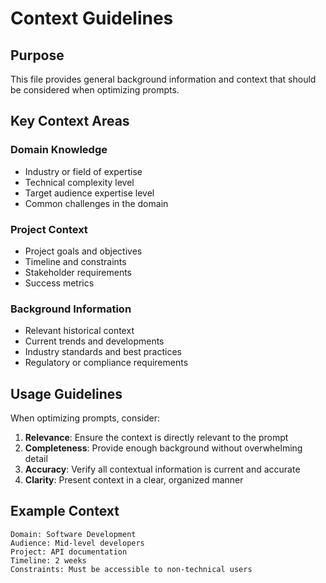 # Context Guidelines

## Purpose
This file provides general background information and context that should be considered when optimizing prompts.

## Key Context Areas

### Domain Knowledge
- Industry or field of expertise
- Technical complexity level
- Target audience expertise level
- Common challenges in the domain

### Project Context
- Project goals and objectives
- Timeline and constraints
- Stakeholder requirements
- Success metrics

### Background Information
- Relevant historical context
- Current trends and developments
- Industry standards and best practices
- Regulatory or compliance requirements

## Usage Guidelines

When optimizing prompts, consider:
1. **Relevance**: Ensure the context is directly relevant to the prompt
2. **Completeness**: Provide enough background without overwhelming detail
3. **Accuracy**: Verify all contextual information is current and accurate
4. **Clarity**: Present context in a clear, organized manner

## Example Context

```
Domain: Software Development
Audience: Mid-level developers
Project: API documentation
Timeline: 2 weeks
Constraints: Must be accessible to non-technical users
```
